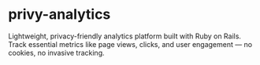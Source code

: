 # privy-analytics
Lightweight, privacy-friendly analytics platform built with Ruby on Rails. Track essential metrics like page views, clicks, and user engagement — no cookies, no invasive tracking.
